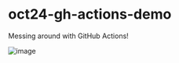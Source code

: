 # oct24-gh-actions-demo
Messing around with GitHub Actions!




<!--Pokemon Sprite-->
![image](https://raw.githubusercontent.com/PokeAPI/sprites/master/sprites/pokemon/150.png)